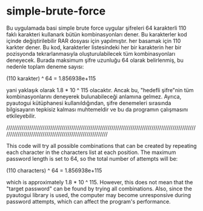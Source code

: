 # simple-brute-force
Bu uygulamada basi simple brute force uygular şifreleri 64 karakterli 110 faklı karakteri kullanark bütün kombinasyonları dener. Bu karakterler kod içinde değiştirilebilir RAR dosyası için yapılmıştır. her basamak için 110 karkter dener.
Bu kod, karakterler listesindeki her bir karakterin her bir pozisyonda tekrarlanmasıyla oluşturulabilecek tüm kombinasyonları deneyecek. Burada maksimum şifre uzunluğu 64 olarak belirlenmiş, bu nedenle toplam deneme sayısı:

(110 karakter) ^ 64 = 1.856938e+115

yani yaklaşık olarak 1.8 * 10 ^ 115 olacaktır. Ancak bu, "hedefli şifre"nin tüm kombinasyonlarını deneyerek bulunabileceği anlamına gelmez. Ayrıca, pyautogui kütüphanesi kullanıldığından, şifre denemeleri sırasında bilgisayarın tepkisiz kalması muhtemeldir ve bu da programın çalışmasını etkileyebilir.

////////////////////////////////////////////////////////////////////////////////////////////////////////////////////////////////////////////////////////

This code will try all possible combinations that can be created by repeating each character in the characters list at each position. The maximum password length is set to 64, so the total number of attempts will be:

(110 characters) ^ 64 = 1.856938e+115

which is approximately 1.8 * 10 ^ 115. However, this does not mean that the "target password" can be found by trying all combinations. Also, since the pyautogui library is used, the computer may become unresponsive during password attempts, which can affect the program's performance.
